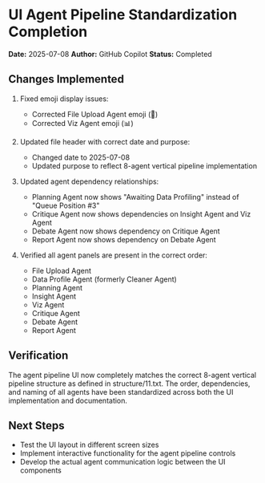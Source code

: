 # UI Agent Pipeline Standardization Completion

**Date:** 2025-07-08
**Author:** GitHub Copilot
**Status:** Completed

## Changes Implemented

1. Fixed emoji display issues:
   - Corrected File Upload Agent emoji (📁)
   - Corrected Viz Agent emoji (📊)

2. Updated file header with correct date and purpose:
   - Changed date to 2025-07-08
   - Updated purpose to reflect 8-agent vertical pipeline implementation

3. Updated agent dependency relationships:
   - Planning Agent now shows "Awaiting Data Profiling" instead of "Queue Position #3"
   - Critique Agent now shows dependencies on Insight Agent and Viz Agent
   - Debate Agent now shows dependency on Critique Agent
   - Report Agent now shows dependency on Debate Agent

4. Verified all agent panels are present in the correct order:
   - File Upload Agent
   - Data Profile Agent (formerly Cleaner Agent)
   - Planning Agent
   - Insight Agent
   - Viz Agent
   - Critique Agent
   - Debate Agent
   - Report Agent

## Verification

The agent pipeline UI now completely matches the correct 8-agent vertical pipeline structure as defined in structure/11.txt. The order, dependencies, and naming of all agents have been standardized across both the UI implementation and documentation.

## Next Steps

- Test the UI layout in different screen sizes
- Implement interactive functionality for the agent pipeline controls
- Develop the actual agent communication logic between the UI components
